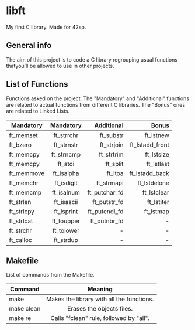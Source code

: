 # libft

My first C library. Made for 42sp.

## General info
The aim of this project is to code a C library regrouping usual functions thatyou’ll be allowed to use in other projects.

## List of Functions

Functions asked on the project. The "Mandatory" and "Additional" functions are related to actual functions from different C libraries. The "Bonus" ones are related to Linked Lists. 

| Mandatory        | Mandatory     | Additional   | Bonus           |
| ---------------- |:-------------:| -----------: | ---------------:| 
| ft_memset        | ft_strrchr    | ft_substr    | ft_lstnew       |
| ft_bzero         | ft_strnstr    | ft_strjoin   | ft_lstadd_front |
| ft_memcpy        | ft_strncmp    | ft_strtrim   | ft_lstsize      |
| ft_memcpy        | ft_atoi       | ft_split     | ft_lstlast      |
| ft_memmove       | ft_isalpha    | ft_itoa      | ft_lstadd_back  |
| ft_memchr        | ft_isdigit    | ft_strmapi   | ft_lstdelone    |
| ft_memcmp        | ft_isalnum    | ft_putchar_fd| ft_lstclear     |
| ft_strlen        | ft_isascii    | ft_putstr_fd | ft_lstiter      |
| ft_strlcpy       | ft_isprint    | ft_putendl_fd| ft_lstmap       |
| ft_strlcat       | ft_toupper    | ft_putnbr_fd |       -         |
| ft_strchr        | ft_tolower    |      -       |       -         |
| ft_calloc        | ft_strdup     |      -       |       -         |

## Makefile

List of commands from the Makefile.

| Command       | Meaning                                                    |
| ------------- |:----------------------------------------------------------:| 
| make          | Makes the library with all the functions.                  |
| make clean    | Erases the objects files.                                  |
| make re       | Calls "fclean" rule, followed by "all".                    |
